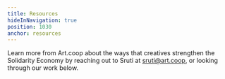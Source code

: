 ```yaml
---
title: Resources
hideInNavigation: true
position: 1030
anchor: resources
---
```

Learn more from Art.coop about the ways that creatives strengthen the Solidarity Economy by reaching out to Sruti at sruti@art.coop, or looking through our work below.